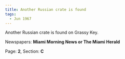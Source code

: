 ```yaml
---  
title: Another Russian crate is found  
tags:  
  - Jun 1967  
---  
```

  
Another Russian crate is found on Grassy Key.  
  
Newspapers: **Miami Morning News or The Miami Herald**  
  
Page: **2**, Section: **C** 
